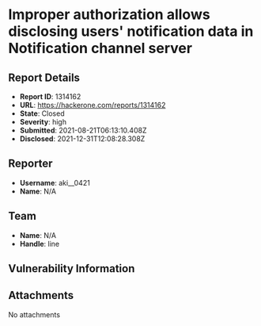 # Improper authorization allows disclosing users' notification data in Notification channel server

## Report Details
- **Report ID**: 1314162
- **URL**: https://hackerone.com/reports/1314162
- **State**: Closed
- **Severity**: high
- **Submitted**: 2021-08-21T06:13:10.408Z
- **Disclosed**: 2021-12-31T12:08:28.308Z

## Reporter
- **Username**: aki__0421
- **Name**: N/A

## Team
- **Name**: N/A
- **Handle**: line

## Vulnerability Information


## Attachments
No attachments

